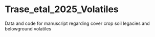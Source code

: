 # Trase_etal_2025_Volatiles
Data and code for manuscript regarding cover crop soil legacies and belowground volatiles
